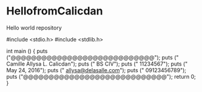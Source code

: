 # HellofromCalicdan
Hello world repository

#include <stdio.h>
#include <stdlib.h>

int main ()
{
	puts ("@@@@@@@@@@@@@@@@@@@@@@@@@@@@");
	puts (" Camille Allysa L. Calicdan");
	puts ("           BS CIV");
	puts ("          11234567");
	puts ("         May 24, 2016");
	puts ("     allysa@delasalle.com");
	puts ("         09123456789");
	puts ("@@@@@@@@@@@@@@@@@@@@@@@@@@@@");
	return 0;
}

